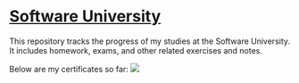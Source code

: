 # [Software University](https://softuni.bg/)
This repository tracks the progress of my studies at the Software University. It includes homework, exams, and other related exercises and notes.

Below are my certificates so far:
![](https://github.com/GerardSh/SoftwareUniversity/blob/main/99%20Attachments/Programming%20Basics%20-%20January%202024%20-%20Certificate.jpeg)